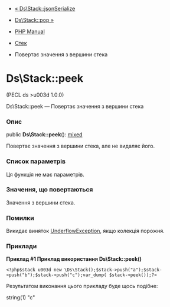 - [« Ds\Stack::jsonSerialize](ds-stack.jsonserialize.md)
- [Ds\Stack::pop »](ds-stack.pop.md)

- [PHP Manual](index.md)
- [Стек](class.ds-stack.md)
- Повертає значення з вершини стека

# Ds\Stack::peek

(PECL ds \>u003d 1.0.0)

Ds\Stack::peek — Повертає значення з вершини стека

### Опис

public **Ds\Stack::peek**():
[mixed](language.types.declarations.md#language.types.declarations.mixed)

Повертає значення з вершини стека, але не видаляє його.

### Список параметрів

Ця функція не має параметрів.

### Значення, що повертаються

Значення з вершини стека.

### Помилки

Викидає виняток
[UnderflowException](class.underflowexception.md), якщо колекція
порожня.

### Приклади

**Приклад #1 Приклад використання **Ds\Stack::peek()****

` <?php$stack u003d new \Ds\Stack();$stack->push("a");$stack->push("b");$stack->push("c");var_dump( $stack->peek());?> `

Результатом виконання цього прикладу буде щось подібне:

string(1) "c"
